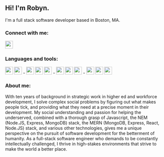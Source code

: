 ## Hi! I'm Robyn.

I'm a full stack software developer based in Boston, MA.


### Connect with me:
[<img src="https://user-images.githubusercontent.com/90972554/162444512-391d9225-5571-4098-9526-677d0df7b2cb.jpg" height="25" width="25">](https://www.linkedin.com/in/robyn-goodner/)


### Languages and tools:
<img src="https://user-images.githubusercontent.com/90972554/162443022-f58e5e58-5d1b-4246-9e7a-9acb237e50a0.jpg" height="25" width="25">    <img src="https://user-images.githubusercontent.com/90972554/162443244-ed4a4dce-3570-43e4-9f0f-071827985ffd.jpg" height="25" width="25">         -         <img src="https://user-images.githubusercontent.com/90972554/162443350-3e0638b8-0b1c-4bd4-ae54-1e6d7f541938.jpg" height="25" width="25">    <img src="https://user-images.githubusercontent.com/90972554/162443454-aa96c6e7-f82d-4761-93af-71bb5df8a26e.jpg" height="25" width="25">    <img src="https://user-images.githubusercontent.com/90972554/162443563-40720dc8-da94-4381-b711-49c1b23b21f4.jpg" height="25" width="25">        -         <img src="https://user-images.githubusercontent.com/90972554/162443831-c9369235-fdd3-42a2-9196-6e7a90584ce5.jpg" height="25" width="25">    <img src="https://user-images.githubusercontent.com/90972554/162439492-37722b1d-79f8-4558-b7b8-1c3f8957c5eb.svg" height="25" width="25">    <img src="https://user-images.githubusercontent.com/90972554/162444143-6211e442-978a-4f9c-8b69-170d4615f3b5.jpg" height="25" width="25">         -         <img src="https://user-images.githubusercontent.com/90972554/162444308-040e3d30-2287-4d51-9ef5-11f47096c7cf.png" height="25" width="25">    <img src="https://user-images.githubusercontent.com/90972554/162442849-7240c90c-ca38-430c-8536-55c233c936e0.jpg" height="25" width="25">    <img src="https://user-images.githubusercontent.com/90972554/162444395-01b5b69c-eb6f-45da-8b83-093c679c06d6.jpg" height="25" width="25"> 


### About me:
With ten years of background in strategic work in higher ed and workforce development, I solve complex social problems by figuring out what makes people tick, and providing what they need at a precise moment in their development. My social understanding and passion for helping the underserved, combined with a thorough grasp of Javascript, the NEM (Node.JS, Express, MongoDB) stack, the MERN (MongoDB, Express, React, Node.JS) stack, and various other technologies, gives me a unique perspective on the pursuit of software development for the betterment of humanity. As a full-stack software engineer who demands to be constantly intellectually challenged, I thrive in high-stakes environments that strive to make the world a better place. 





<!--
**robyngoodner/robyngoodner** is a ✨ _special_ ✨ repository because its `README.md` (this file) appears on your GitHub profile.

Here are some ideas to get you started:

- 🔭 I’m currently working on ...
- 🌱 I’m currently learning ...
- 👯 I’m looking to collaborate on ...
- 🤔 I’m looking for help with ...
- 💬 Ask me about ...
- 📫 How to reach me: ...
- 😄 Pronouns: ...
- ⚡ Fun fact: ...
-->
